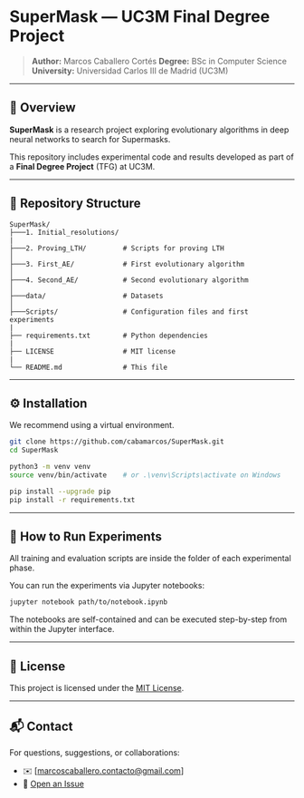 # SuperMask — UC3M Final Degree Project

> **Author:** Marcos Caballero Cortés
> **Degree:** BSc in Computer Science  
> **University:** Universidad Carlos III de Madrid (UC3M)

---

## 📘 Overview

**SuperMask** is a research project exploring evolutionary algorithms in deep neural networks to search for Supermasks.

This repository includes experimental code and results developed as part of a **Final Degree Project** (TFG) at UC3M.

---

## 📁 Repository Structure

```
SuperMask/
├───1. Initial_resolutions/ 
|
├───2. Proving_LTH/         # Scripts for proving LTH
│
├───3. First_AE/            # First evolutionary algorithm
│
├───4. Second_AE/           # Second evolutionary algorithm
│
├───data/                   # Datasets
│
├───Scripts/                # Configuration files and first experiments
|
├── requirements.txt        # Python dependencies
|
├── LICENSE                 # MIT license        
|
└── README.md               # This file
```

---

## ⚙️ Installation

We recommend using a virtual environment.

```bash
git clone https://github.com/cabamarcos/SuperMask.git
cd SuperMask

python3 -m venv venv
source venv/bin/activate    # or .\venv\Scripts\activate on Windows

pip install --upgrade pip
pip install -r requirements.txt
```
---

## 🚀 How to Run Experiments

All training and evaluation scripts are inside the folder of each experimental phase. 

You can run the experiments  via Jupyter notebooks:

```bash
jupyter notebook path/to/notebook.ipynb
```
The notebooks are self-contained and can be executed step-by-step from within the Jupyter interface.

---

## 📄 License

This project is licensed under the [MIT License](./LICENSE).

---

## 📬 Contact

For questions, suggestions, or collaborations:

* ✉️ \[[marcoscaballero.contacto@gmail.com](mailto:marcoscaballero.contacto@gmail.com)]
* 🐛 [Open an Issue](https://github.com/cabamarcos/SuperMask/issues)